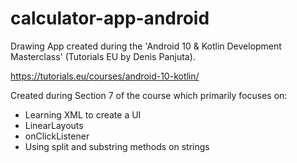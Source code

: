 # calculator-app-android
Drawing App created during the 'Android 10 &amp; Kotlin Development Masterclass' (Tutorials EU by Denis Panjuta).

https://tutorials.eu/courses/android-10-kotlin/

Created during Section 7 of the course which primarily focuses on:

 - Learning XML to create a UI
 - LinearLayouts
 - onClickListener
 - Using split and substring methods on strings
